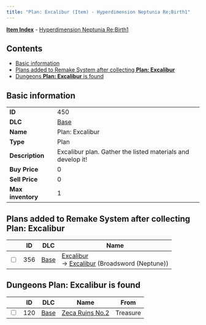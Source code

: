 ```yaml
---
title: "Plan: Excalibur (Item) - Hyperdimension Neptunia Re;Birth1"
---
```


[**Item Index**](/neptunia/rb1/item/index.html) - [Hyperdimension Neptunia Re;Birth1](/neptunia/rb1)

## Contents

- [Basic information](#basic-information)
- [Plans added to Remake System after collecting **Plan: Excalibur**](#plans-added-to-remake-system-after-collecting-plan-excalibur)
- [Dungeons **Plan: Excalibur** is found](#dungeons-plan-excalibur-is-found)

## Basic information

|   |   |
| -- | -- |
| **ID** | 450 |
| **DLC** | [Base](/neptunia/rb1/dlc/1-base.html) |
| **Name** | Plan: Excalibur |
| **Type** | Plan |
| **Description** | Excalibur plan. Gather the listed materials and develop it! |
| **Buy Price** | 0 |
| **Sell Price** | 0 |
| **Max inventory** | 1 |

## Plans added to Remake System after collecting **Plan: Excalibur**

|    | ID | DLC | Name |
| -- | -- | --- | ---- |
| <input type="checkbox" id="rb1-remake-1-356" class="trackbox" /> | 356 | [Base](/neptunia/rb1/dlc/1-base.html) | [Excalibur](/neptunia/rb1/remake/1-356-excalibur.html)<br />→ [Excalibur](/neptunia/rb1/item/1-2023-excalibur.html) (Broadsword (Neptune)) |

## Dungeons **Plan: Excalibur** is found

|    | ID | DLC | Name | From |
| -- | -- | --- | ---- | ---- |
| <input type="checkbox" id="rb1-dungeon-1-120" class="trackbox" /> | 120 | [Base](/neptunia/rb1/dlc/1-base.html) | [Zeca Ruins No.2](/neptunia/rb1/dungeon/1-120-zeca-ruins-no-2.html) | Treasure |